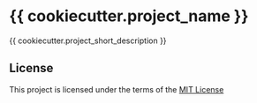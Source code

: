 {{ cookiecutter.project_name }}
===============================

{{ cookiecutter.project_short_description }}

License
-------
This project is licensed under the terms of the [MIT License](/LICENSE)
